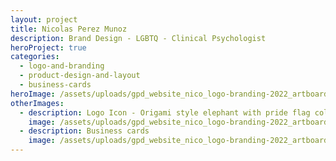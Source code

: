 ```yaml
---
layout: project
title: Nicolas Perez Munoz
description: Brand Design - LGBTQ - Clinical Psychologist
heroProject: true
categories:
  - logo-and-branding
  - product-design-and-layout
  - business-cards
heroImage: /assets/uploads/gpd_website_nico_logo-branding-2022_artboard-1.jpg
otherImages:
  - description: Logo Icon - Origami style elephant with pride flag colours
    image: /assets/uploads/gpd_website_nico_logo-branding-2022_artboard-2.jpg
  - description: Business cards
    image: /assets/uploads/gpd_website_nico_logo-branding-2022_artboard-4.jpg
---
```

